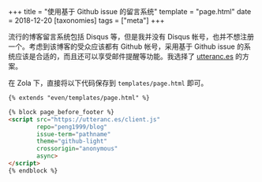 +++
title = "使用基于 Github issue 的留言系统"
template = "page.html" 
date = 2018-12-20
[taxonomies]
tags = ["meta"]
+++

流行的博客留言系统包括 Disqus 等，但是我并没有 Disqus 帐号，也并不想注册一个。考虑到该博客的受众应该都有 Github 帐号，采用基于 Github issue 的系统应该是合适的，而且还可以享受邮件提醒等功能。我选择了 [utteranc.es](https://utteranc.es) 的方案。

在 Zola 下，直接将以下代码保存到 `templates/page.html` 即可。

```html
{% extends "even/templates/page.html" %}

{% block page_before_footer %}
<script src="https://utteranc.es/client.js"
        repo="peng1999/blog"
        issue-term="pathname"
        theme="github-light"
        crossorigin="anonymous"
        async>
</script>
{% endblock %}
```


